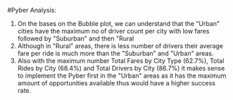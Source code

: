 #Pyber Analysis:

1. On the bases on the Bubble plot, we can understand that the "Urban" cities have the maximum no of driver count per city with low fares followed by "Suburban" and then "Rural
2. Although in "Rural" areas, there is less number of drivers their average fare per ride is much more than the "Suburban" and "Urban" areas.
3. Also with the maximum number Total Fares by City Type (62.7%), Total Rides by City (68.4%) and Total Drivers by City (86.7%)  it makes sense to implement the Pyber first in the "Urban" areas as it has the maximum amount of opportunities available thus would have a higher success rate.

